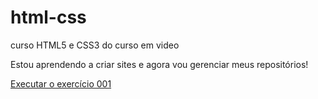 # html-css
 curso HTML5 e CSS3  do curso em video

 Estou aprendendo a criar sites e agora vou gerenciar meus repositórios!


<a href="https://claudionortmeira.github.io/html-css/exercicios/ex001/index.html">Executar o exercício 001</a>